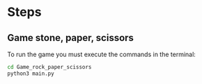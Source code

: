 # Steps

## Game stone, paper, scissors

To run the game you must execute the commands in the terminal:

```sh
cd Game_rock_paper_scissors
python3 main.py
```
